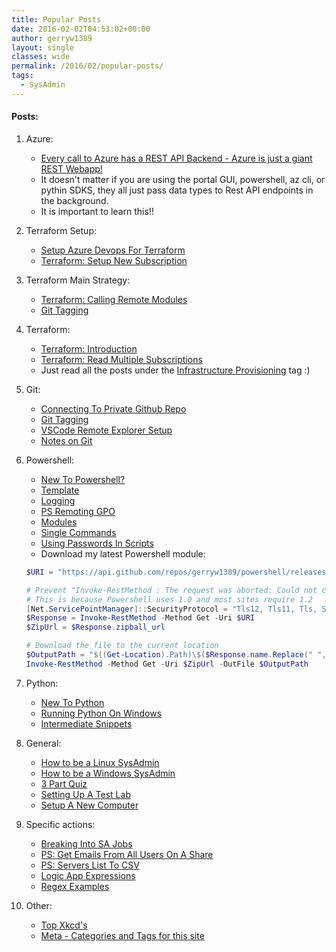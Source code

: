 ```yaml
---
title: Popular Posts
date: 2016-02-02T04:53:02+00:00
author: gerryw1389
layout: single
classes: wide
permalink: /2016/02/popular-posts/
tags:
  - SysAdmin
---
```

<!--more-->

#### Posts:

1. Azure:
   - [Every call to Azure has a REST API Backend - Azure is just a giant REST Webapp!](https://automationadmin.com/2022/10/tf-using-az-preview-features)
   - It doesn't matter if you are using the portal GUI, powershell, az cli, or pythin SDKS, they all just pass data types to Rest API endpoints in the background.
   - It is important to learn this!!

1. Terraform Setup:
   - [Setup Azure Devops For Terraform](https://automationadmin.com/2022/05/setup-azdo-terraform/)
   - [Terraform: Setup New Subscription](https://automationadmin.com/2022/10/tf-new-subscription)

1. Terraform Main Strategy:
   - [Terraform: Calling Remote Modules](https://automationadmin.com/2022/08/calling-remote-modules)
   - [Git Tagging](https://automationadmin.com/2022/08/git-tagging)

2. Terraform:
   - [Terraform: Introduction](https://automationadmin.com/2022/07/tf-intro)
   - [Terraform: Read Multiple Subscriptions](https://automationadmin.com/2022/08/tf-read-multiple-subs)
   - Just read all the posts under the [Infrastructure Provisioning](https://automationadmin.com/tags/#infrastructureprovisioning) tag :)

3. Git:
   - [Connecting To Private Github Repo](https://automationadmin.com/2018/02/connect-to-github-private-repo/)
   - [Git Tagging](https://automationadmin.com/2022/08/git-tagging)
   - [VSCode Remote Explorer Setup](https://automationadmin.com/2022/08/vscode-remote-explorer-setup)
   - [Notes on Git](https://automationadmin.com/2019/06/notes-on-git/)

4. Powershell:
   - [New To Powershell?](https://automationadmin.com/2018/02/new-to-powershell/)
   - [Template](https://automationadmin.com/2016/11/ps-template-script/)
   - [Logging](https://automationadmin.com/2017/09/ps-why-I-use-my-template-for-logging/)
   - [PS Remoting GPO](https://automationadmin.com/2019/05/gpo-enable-psremoting-over-https/)
   - [Modules](https://automationadmin.com/2018/01/ps-moving-to-modules-pt-2/)
   - [Single Commands](https://automationadmin.com/tags/#ps-one-liners)
   - [Using Passwords In Scripts](https://automationadmin.com/2016/05/using-passwords-with-powershell/)
   - Download my latest Powershell module:

   ```powershell
   $URI = "https://api.github.com/repos/gerryw1389/powershell/releases/latest"

   # Prevent "Invoke-RestMethod : The request was aborted: Could not create SSL/TLS secure channel."
   # This is because Powershell uses 1.0 and most sites require 1.2
   [Net.ServicePointManager]::SecurityProtocol = "Tls12, Tls11, Tls, Ssl3"
   $Response = Invoke-RestMethod -Method Get -Uri $URI
   $ZipUrl = $Response.zipball_url

   # Download the file to the current location
   $OutputPath = "$((Get-Location).Path)\$($Response.name.Replace(" ","-")).zip"
   Invoke-RestMethod -Method Get -Uri $ZipUrl -OutFile $OutputPath
   ```

5. Python:
   - [New To Python](https://automationadmin.com/2020/11/new-to-python)
   - [Running Python On Windows](https://automationadmin.com/2020/02/setup-portable-python-scripts-on-windows)
   - [Intermediate Snippets](https://automationadmin.com/2020/06/python-intermediate-snippets)

6. General:
   - [How to be a Linux SysAdmin](https://automationadmin.com/2016/05/how-to-become-a-linux-sysadmin/) 
   - [How to be a Windows SysAdmin](https://automationadmin.com/2016/06/how-to-be-a-windows-sysadmin/) 
   - [3 Part Quiz](https://automationadmin.com/2018/05/general-knowledge-quiz/)
   - [Setting Up A Test Lab](https://automationadmin.com/2016/12/setting-up-a-lab-using-only-virtual-box/)
   - [Setup A New Computer](https://automationadmin.com/2020/07/chocolatey-computer-refresh)

7. Specific actions:
   - [Breaking Into SA Jobs](https://automationadmin.com/2016/05/breaking-into-sa-jobs/)
   - [PS: Get Emails From All Users On A Share](https://automationadmin.com/2018/11/common-workflow-get-email-addresses-for-all-users-on-a-share/)
   - [PS: Servers List To CSV](https://automationadmin.com/2019/06/servers-list-to-csv/)
   - [Logic App Expressions](https://automationadmin.com/2020/05/logic-app-expressions)
   - [Regex Examples](https://automationadmin.com/2017/02/regex-examples/)

8. Other:
   - [Top Xkcd's](https://automationadmin.com/2018/08/top-xkcds/)
   - [Meta - Categories and Tags for this site](https://automationadmin.com/2016/01/categories-tags/)

